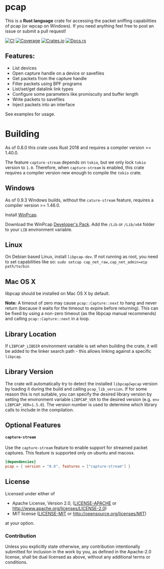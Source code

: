 # pcap

This is a **Rust language** crate for accessing the packet sniffing capabilities of pcap (or wpcap on Windows).
If you need anything feel free to post an issue or submit a pull request!

[![CI](https://github.com/rust-pcap/pcap/workflows/CI/badge.svg)](https://github.com/rust-pcap/pcap/actions/workflows/ci.yml)
[![Coverage](https://rust-pcap.github.io/pcap/badges/flat.svg)](https://rust-pcap.github.io/pcap/index.html)
[![Crates.io](https://img.shields.io/crates/v/pcap.svg)](https://crates.io/crates/pcap)
[![Docs.rs](https://docs.rs/pcap/badge.svg)](https://docs.rs/pcap)

## Features:

* List devices
* Open capture handle on a device or savefiles
* Get packets from the capture handle
* Filter packets using BPF programs
* List/set/get datalink link types
* Configure some parameters like promiscuity and buffer length
* Write packets to savefiles
* Inject packets into an interface

See examples for usage.

# Building

As of 0.8.0 this crate uses Rust 2018 and requires a compiler version >= 1.40.0.

The feature `capture-stream` depends on `tokio`, but we only lock `tokio` version to `1.0`. Therefore, when `capture-stream` is enabled, this crate requires a compiler version new enough to compile the `tokio` crate.

## Windows

As of 0.9.3 Windows builds, without the `cature-stream` feature, requires a compiler version >= 1.46.0.

Install [WinPcap](http://www.winpcap.org/install/default.htm).

Download the WinPcap [Developer's Pack](https://www.winpcap.org/devel.htm).
Add the `/Lib` or `/Lib/x64` folder to your `LIB` environment variable.

## Linux

On Debian based Linux, install `libpcap-dev`. If not running as root, you need to set capabilities like so: ```sudo setcap cap_net_raw,cap_net_admin=eip path/to/bin```

## Mac OS X

libpcap should be installed on Mac OS X by default.

**Note:** A timeout of zero may cause ```pcap::Capture::next``` to hang and never return (because it waits for the timeout to expire before returning). This can be fixed by using a non-zero timeout (as the libpcap manual recommends) and calling ```pcap::Capture::next``` in a loop.

## Library Location

If `LIBPCAP_LIBDIR` environment variable is set when building the crate, it will be added to the linker search path - this allows linking against a specific `libpcap`.

## Library Version

The crate will automatically try to detect the installed `libpcap`/`wpcap` version by loading it during the build and calling `pcap_lib_version`. If for some reason this is not suitable, you can specify the desired library version by setting the environment variable `LIBPCAP_VER` to the desired version (e.g. `env LIBPCAP_VER=1.5.0`). The version number is used to determine which library calls to include in the compilation.

## Optional Features

#### `capture-stream`

Use the `capture-stream` feature to enable support for streamed packet captures.
This feature is supported only on ubuntu and macosx. 

```toml
[dependencies]
pcap = { version = "0.9", features = ["capture-stream"] }
```

## License

Licensed under either of

 * Apache License, Version 2.0, ([LICENSE-APACHE](LICENSE-APACHE) or http://www.apache.org/licenses/LICENSE-2.0)
 * MIT license ([LICENSE-MIT](LICENSE-MIT) or http://opensource.org/licenses/MIT)

at your option.

### Contribution

Unless you explicitly state otherwise, any contribution intentionally
submitted for inclusion in the work by you, as defined in the Apache-2.0
license, shall be dual licensed as above, without any additional terms or
conditions.
